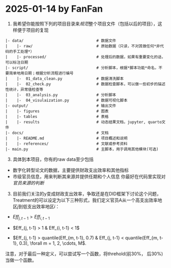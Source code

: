 # 2025-01-14 by FanFan

1. 我希望你能按照下列的项目目录来*规范*整个项目文件（包括以后的项目），这样便于项目的复现
```
|- data/                                # 数据文件
|    |- raw/                            # 原始数据（只读，不对其做任何*非代码的手工处理*）
|    |- processed/                      # 处理后的数据，如果有重要变化的话，可以标注日期
|- script/                              # 分析脚本，根据*脚本功能*命名，不要简单地用日期；根据分析流程进行编号
|    |-  01_data_clean.py               # 数据清洗脚本
|    |-  02_check.py                    # 数据检查脚本，可以做一些初步的描述性统计，异常值检查等
|    |-  03_analysis.py                 # 分析脚本
|    |-  04_visulaization.py            # 数据可视化脚本
|- output/                              # 输出文件
|    |- figures                         # 图表
|    |- tables                          # 表格
|    |- results                         # 动态结果文档，jupyter, quarto文件
|- docs/                                # 文档
|    |- README.md                       # 项目概述和说明
|    |- references/                     # 文献或参考资料
|- main.py                              # 主脚本，用于调用其他模块(可选)
```

3. 具体到本项目，你有的raw data至少包括
- 数字化转型论文的数据，主要提供财政支出效率和其他指标
- 市级官员信息，用来判断其来源并提供任期和个人信息
你最好在代码里实现对*官员来源的判断*

3. 目前我们关注的y变成财政支出效率，争取还是在DID框架下讨论这个问题，Treatment的可以设定为以下三种形式，我们定义官员A从一个高支出效率地区$j$到低支出效率地区$i$：

- $Eff_{j, t-1} > Eff_{i, t-1}$
  
- $Eff_{j, t-1} > 1 & Eff_{i, t-1} < 1$

- $Eff_{j, t-1} > quantile(Eff_{m, t-1}, 0.7) & Eff_{j, t-1} < quantile(Eff_{m, t-1}, 0.3), \forall m = 1, 2, \cdots, M$.

注意，对于最后一种定义，可以尝试写一个函数，将threhold(前30%， 后30%)当做一个函数。


